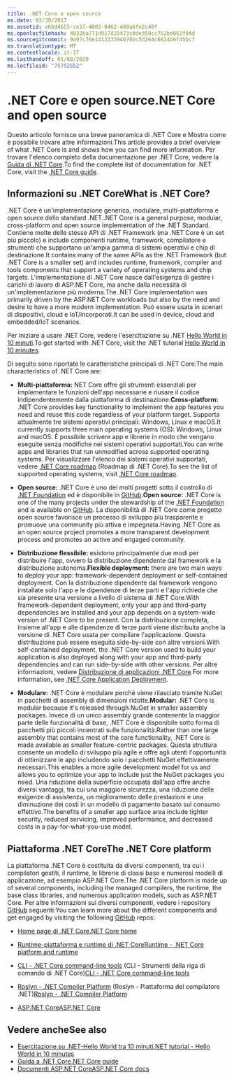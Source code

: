 ```yaml
---
title: .NET Core e open source
ms.date: 03/30/2017
ms.assetid: e6bd4655-ce37-4003-8462-468a6fe2c40f
ms.openlocfilehash: 4032ba771d917d25473c8de350cc752bd052f94d
ms.sourcegitcommit: 9a97c76e141333394676bc5d264c6624b6f45bcf
ms.translationtype: MT
ms.contentlocale: it-IT
ms.lasthandoff: 01/08/2020
ms.locfileid: "75752552"
---
```

# <a name="net-core-and-open-source"></a><span data-ttu-id="8598d-102">.NET Core e open source</span><span class="sxs-lookup"><span data-stu-id="8598d-102">.NET Core and open source</span></span>

<span data-ttu-id="8598d-103">Questo articolo fornisce una breve panoramica di .NET Core e Mostra come è possibile trovare altre informazioni.</span><span class="sxs-lookup"><span data-stu-id="8598d-103">This article provides a brief overview of what .NET Core is and shows how you can find more information.</span></span> <span data-ttu-id="8598d-104">Per trovare l'elenco completo della documentazione per .NET Core, vedere la [Guida di .NET Core](../../core/index.md).</span><span class="sxs-lookup"><span data-stu-id="8598d-104">To find the complete list of documentation for .NET Core, visit the [.NET Core guide](../../core/index.md).</span></span>
  
<a name="BKMK_WhatisNETCore"></a>   
## <a name="what-is-net-core"></a><span data-ttu-id="8598d-105">Informazioni su .NET Core</span><span class="sxs-lookup"><span data-stu-id="8598d-105">What is .NET Core?</span></span>  
 <span data-ttu-id="8598d-106">.NET Core è un'implementazione generica, modulare, multi-piattaforma e open source dello standard .NET.</span><span class="sxs-lookup"><span data-stu-id="8598d-106">.NET Core is a general purpose, modular, cross-platform and open source implementation of the .NET Standard.</span></span> <span data-ttu-id="8598d-107">Contiene molte delle stesse API di .NET Framework (ma .NET Core è un set più piccolo) e include componenti runtime, framework, compilatore e strumenti che supportano un'ampia gamma di sistemi operativi e chip di destinazione.</span><span class="sxs-lookup"><span data-stu-id="8598d-107">It contains many of the same APIs as the .NET Framework (but .NET Core is a smaller set) and includes runtime, framework, compiler and tools components that support a variety of operating systems and chip targets.</span></span> <span data-ttu-id="8598d-108">L'implementazione di .NET Core nasce dall'esigenza di gestire i carichi di lavoro di ASP.NET Core, ma anche dalla necessità di un'implementazione più moderna.</span><span class="sxs-lookup"><span data-stu-id="8598d-108">The .NET Core implementation was primarily driven by the ASP.NET Core workloads but also by the need and desire to have a more modern implementation.</span></span> <span data-ttu-id="8598d-109">Può essere usata in scenari di dispositivi, cloud e IoT/incorporati.</span><span class="sxs-lookup"><span data-stu-id="8598d-109">It can be used in device, cloud and embedded/IoT scenarios.</span></span>  
  
 <span data-ttu-id="8598d-110">Per iniziare a usare .NET Core, vedere l'esercitazione su .NET [Hello World in 10 minuti](https://dotnet.microsoft.com/learn/dotnet/hello-world-tutorial/intro).</span><span class="sxs-lookup"><span data-stu-id="8598d-110">To get started with .NET Core, visit the .NET tutorial [Hello World in 10 minutes](https://dotnet.microsoft.com/learn/dotnet/hello-world-tutorial/intro).</span></span>  
  
<span data-ttu-id="8598d-111">Di seguito sono riportate le caratteristiche principali di .NET Core:</span><span class="sxs-lookup"><span data-stu-id="8598d-111">The main characteristics of .NET Core are:</span></span>
  
- <span data-ttu-id="8598d-112">**Multi-piattaforma:** NET Core offre gli strumenti essenziali per implementare le funzioni dell'app necessarie e riusare il codice indipendentemente dalla piattaforma di destinazione.</span><span class="sxs-lookup"><span data-stu-id="8598d-112">**Cross-platform:** .NET Core provides key functionality to implement the app features you need and reuse this code regardless of your platform target.</span></span> <span data-ttu-id="8598d-113">Supporta attualmente tre sistemi operativi principali: Windows, Linux e macOS.</span><span class="sxs-lookup"><span data-stu-id="8598d-113">It currently supports three main operating systems (OS): Windows, Linux and macOS.</span></span> <span data-ttu-id="8598d-114">È possibile scrivere app e librerie in modo che vengano eseguite senza modifiche nei sistemi operativi supportati.</span><span class="sxs-lookup"><span data-stu-id="8598d-114">You can write apps and libraries that run unmodified across supported operating systems.</span></span> <span data-ttu-id="8598d-115">Per visualizzare l'elenco dei sistemi operativi supportati, vedere [.NET Core roadmap](https://github.com/dotnet/core/blob/master/roadmap.md) (Roadmap di .NET Core).</span><span class="sxs-lookup"><span data-stu-id="8598d-115">To see the list of supported operating systems, visit [.NET Core roadmap](https://github.com/dotnet/core/blob/master/roadmap.md).</span></span>
  
- <span data-ttu-id="8598d-116">**Open source:** .NET Core è uno dei molti progetti sotto il controllo di [.NET Foundation](https://www.dotnetfoundation.org/) ed è disponibile in [GitHub](https://github.com/).</span><span class="sxs-lookup"><span data-stu-id="8598d-116">**Open source:** .NET Core is one of the many projects under the stewardship of the [.NET Foundation](https://www.dotnetfoundation.org/) and is available on [GitHub](https://github.com/).</span></span>  <span data-ttu-id="8598d-117">La disponibilità di .NET Core come progetto open source favorisce un processo di sviluppo più trasparente e promuove una community più attiva e impegnata.</span><span class="sxs-lookup"><span data-stu-id="8598d-117">Having .NET Core as an open source project promotes a more transparent development process and promotes an active and engaged community.</span></span>  
  
- <span data-ttu-id="8598d-118">**Distribuzione flessibile:** esistono principalmente due modi per distribuire l'app, ovvero la distribuzione dipendente dal framework e la distribuzione autonoma.</span><span class="sxs-lookup"><span data-stu-id="8598d-118">**Flexible deployment:** there are two main ways to deploy your app: framework-dependent deployment or self-contained deployment.</span></span> <span data-ttu-id="8598d-119">Con la distribuzione dipendente dal framework vengono installate solo l'app e le dipendenze di terze parti e l'app richiede che sia presente una versione a livello di sistema di .NET Core.</span><span class="sxs-lookup"><span data-stu-id="8598d-119">With framework-dependent deployment, only your app and third-party dependencies are installed and your app depends on a system-wide version of .NET Core to be present.</span></span>  <span data-ttu-id="8598d-120">Con la distribuzione completa, insieme all'app e alle dipendenze di terze parti viene distribuita anche la versione di .NET Core usata per compilare l'applicazione. Questa distribuzione può essere eseguita side-by-side con altre versioni.</span><span class="sxs-lookup"><span data-stu-id="8598d-120">With self-contained deployment, the .NET Core version used to build your application is also deployed along with your app and third-party dependencies and can run side-by-side with other versions.</span></span>    <span data-ttu-id="8598d-121">Per altre informazioni, vedere [Distribuzione di applicazioni .NET Core](../../core/deploying/index.md).</span><span class="sxs-lookup"><span data-stu-id="8598d-121">For more information, see [.NET Core Application Deployment](../../core/deploying/index.md).</span></span>

- <span data-ttu-id="8598d-122">**Modulare:** .NET Core è modulare perché viene rilasciato tramite NuGet in pacchetti di assembly di dimensioni ridotte.</span><span class="sxs-lookup"><span data-stu-id="8598d-122">**Modular:** .NET Core is modular because it's released through NuGet in smaller assembly packages.</span></span> <span data-ttu-id="8598d-123">Invece di un unico assembly grande contenente la maggior parte delle funzionalità di base, .NET Core è disponibile sotto forma di pacchetti più piccoli incentrati sulle funzionalità.</span><span class="sxs-lookup"><span data-stu-id="8598d-123">Rather than one large assembly that contains most of the core functionality, .NET Core is made available as smaller feature-centric packages.</span></span> <span data-ttu-id="8598d-124">Questa struttura consente un modello di sviluppo più agile e offre agli utenti l'opportunità di ottimizzare le app includendo solo i pacchetti NuGet effettivamente necessari.</span><span class="sxs-lookup"><span data-stu-id="8598d-124">This enables a more agile development model for us and allows you to optimize your app to include just the NuGet packages you need.</span></span> <span data-ttu-id="8598d-125">Una riduzione della superficie occupata dall'app offre anche diversi vantaggi, tra cui una maggiore sicurezza, una riduzione delle esigenze di assistenza, un miglioramento delle prestazioni e una diminuzione dei costi in un modello di pagamento basato sul consumo effettivo.</span><span class="sxs-lookup"><span data-stu-id="8598d-125">The benefits of a smaller app surface area include tighter security, reduced servicing, improved performance, and decreased costs in a pay-for-what-you-use model.</span></span>  
  
## <a name="the-net-core-platform"></a><span data-ttu-id="8598d-126">Piattaforma .NET Core</span><span class="sxs-lookup"><span data-stu-id="8598d-126">The .NET Core platform</span></span>
  
<span data-ttu-id="8598d-127">La piattaforma .NET Core è costituita da diversi componenti, tra cui i compilatori gestiti, il runtime, le librerie di classi base e numerosi modelli di applicazione, ad esempio ASP.NET Core.</span><span class="sxs-lookup"><span data-stu-id="8598d-127">The .NET Core platform is made up of several components, including the managed compilers, the runtime, the base class libraries, and numerous application models, such as ASP.NET Core.</span></span> <span data-ttu-id="8598d-128">Per altre informazioni sui diversi componenti, vedere i repository [GitHub](https://github.com/) seguenti:</span><span class="sxs-lookup"><span data-stu-id="8598d-128">You can learn more about the different components and get engaged by visiting the following [GitHub](https://github.com/) repos:</span></span>  
  
- [<span data-ttu-id="8598d-129">Home page di .NET Core</span><span class="sxs-lookup"><span data-stu-id="8598d-129">.NET Core home</span></span>](https://github.com/dotnet/core)  
  
- [<span data-ttu-id="8598d-130">Runtime-piattaforma e runtime di .NET Core</span><span class="sxs-lookup"><span data-stu-id="8598d-130">Runtime - .NET Core platform and runtime</span></span>](https://github.com/dotnet/runtime)  
  
- <span data-ttu-id="8598d-131">[CLI - .NET Core command-line tools](https://github.com/dotnet/cli) (CLI - Strumenti della riga di comando di .NET Core)</span><span class="sxs-lookup"><span data-stu-id="8598d-131">[CLI - .NET Core command-line tools](https://github.com/dotnet/cli)</span></span>  
  
- <span data-ttu-id="8598d-132">[Roslyn - .NET Compiler Platform](https://github.com/dotnet/roslyn) (Roslyn - Piattaforma del compilatore .NET)</span><span class="sxs-lookup"><span data-stu-id="8598d-132">[Roslyn - .NET Compiler Platform](https://github.com/dotnet/roslyn)</span></span>  
  
- [<span data-ttu-id="8598d-133">ASP.NET Core</span><span class="sxs-lookup"><span data-stu-id="8598d-133">ASP.NET Core</span></span>](https://github.com/dotnet/aspnetcore)  
  
## <a name="see-also"></a><span data-ttu-id="8598d-134">Vedere anche</span><span class="sxs-lookup"><span data-stu-id="8598d-134">See also</span></span>

- [<span data-ttu-id="8598d-135">Esercitazione su .NET-Hello World tra 10 minuti</span><span class="sxs-lookup"><span data-stu-id="8598d-135">.NET tutorial - Hello World in 10 minutes</span></span>](https://dotnet.microsoft.com/learn/dotnet/hello-world-tutorial/intro)
- [<span data-ttu-id="8598d-136">Guida a .NET Core</span><span class="sxs-lookup"><span data-stu-id="8598d-136">.NET Core guide</span></span>](../../core/index.md)
- [<span data-ttu-id="8598d-137">Documenti ASP.NET Core</span><span class="sxs-lookup"><span data-stu-id="8598d-137">ASP.NET Core docs</span></span>](/aspnet/core/)
